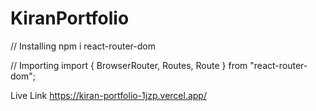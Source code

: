 # KiranPortfolio

// Installing
npm i react-router-dom

// Importing
import { BrowserRouter, Routes, Route } from "react-router-dom";

Live Link
https://kiran-portfolio-1jzp.vercel.app/
